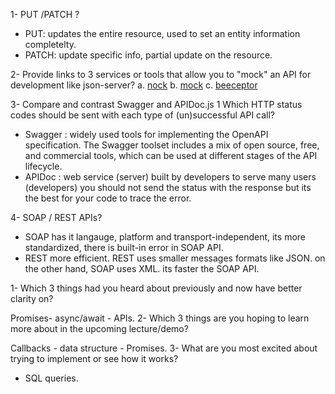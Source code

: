 1- PUT /PATCH ?
- PUT: updates the entire resource, used to set an entity information completelty.
- PATCH: update specific info, partial update on the resource.

2- Provide links to 3 services or tools that allow you to "mock" an API for development like json-server? 
a. [nock](https://github.com/nock/nock)
b. [mock](https://www.mock-server.com/)
c. [beeceptor](https://beeceptor.com/)

3- Compare and contrast Swagger and APIDoc.js 1 Which HTTP status codes should be sent with each type of (un)successful API call?
- Swagger : widely used tools for implementing the OpenAPI specification. The Swagger toolset includes a mix of open source, free, and commercial tools, which can be used at different stages of the API lifecycle.
- APIDoc : web service (server) built by developers to serve many users (developers) you should not send the status with the response but its the best for your code to trace the error.

4- SOAP / REST APIs?
- SOAP has it langauge, platform and transport-independent, its more standardized, there is built-in error in SOAP API.
- REST more efficient. REST uses smaller messages formats like JSON. on the other hand, SOAP uses XML. its faster the SOAP API.

1- Which 3 things had you heard about previously and now have better clarity on?

Promises- async/await - APIs.
2- Which 3 things are you hoping to learn more about in the upcoming lecture/demo?

Callbacks - data structure - Promises.
3- What are you most excited about trying to implement or see how it works?

- SQL queries.
